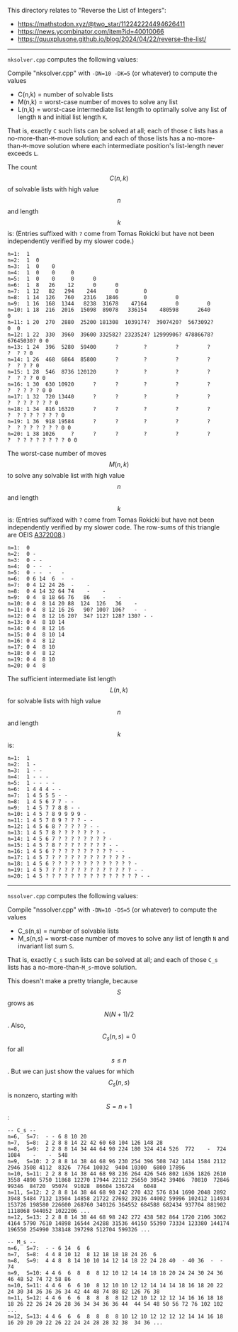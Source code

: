 This directory relates to "Reverse the List of Integers":

- https://mathstodon.xyz/@two_star/112242224494626411
- https://news.ycombinator.com/item?id=40010066
- https://quuxplusone.github.io/blog/2024/04/22/reverse-the-list/

----

`nksolver.cpp` computes the following values:

Compile "nksolver.cpp" with `-DN=10 -DK=5` (or whatever) to compute the values
- C(n,k) = number of solvable lists
- M(n,k) = worst-case number of moves to solve any list
- L(n,k) = worst-case intermediate list length to optimally solve any list
of length `N` and initial list length `K`.

That is, exactly `C` such lists can be solved at all; each of those `C` lists has a
no-more-than-`M`-move solution; and each of those lists has a no-more-than-`M`-move
solution where each intermediate position's list-length never exceeds `L`.

The count $$C(n,k)$$ of solvable lists with high value $$n$$ and length $$k$$ is:
(Entries suffixed with `?` come from Tomas Rokicki but have not been independently verified by my slower code.)

    n=1:  1
    n=2:  1  0
    n=3:  1  0    0
    n=4:  1  0    0     0
    n=5:  1  0    0     0      0
    n=6:  1  8   26    12      0      0
    n=7:  1 12   82   294    244      0        0
    n=8:  1 14  126   760   2316   1846        0         0
    n=9:  1 16  168  1344   8238  31678    47164         0         0
    n=10: 1 18  216  2016  15098  89078   336154    480598      2640         0
    n=11: 1 20  270  2880  25200 181308  1039174?  3907420?  5673092?        0  0
    n=12: 1 22  330  3960  39600 332582? 2323524? 12999906? 47886678? 67645030? 0 0
    n=13: 1 24  396  5280  59400      ?        ?         ?         ?         ?  ? ? 0
    n=14: 1 26  468  6864  85800      ?        ?         ?         ?         ?  ? ? ? 0
    n=15: 1 28  546  8736 120120      ?        ?         ?         ?         ?  ? ? ? 0 0
    n=16: 1 30  630 10920      ?      ?        ?         ?         ?         ?  ? ? ? ? 0 0
    n=17: 1 32  720 13440      ?      ?        ?         ?         ?         ?  ? ? ? ? ? ? 0
    n=18: 1 34  816 16320      ?      ?        ?         ?         ?         ?  ? ? ? ? ? ? ? 0
    n=19: 1 36  918 19584      ?      ?        ?         ?         ?         ?  ? ? ? ? ? ? ? 0 0
    n=20: 1 38 1026     ?      ?      ?        ?         ?         ?         ?  ? ? ? ? ? ? ? ? 0 0

The worst-case number of moves $$M(n,k)$$ to solve any solvable list with high value $$n$$ and length $$k$$ is:
(Entries suffixed with `?` come from Tomas Rokicki but have not been independently verified by my slower code.
The row-sums of this triangle are OEIS [A372008](https://oeis.org/A372008).)

    n=1:  0
    n=2:  0 -
    n=3:  0 - -
    n=4:  0 - -  -
    n=5:  0 - -  -   -
    n=6:  0 6 14  6  -  -
    n=7:  0 4 12 24 26  -    -
    n=8:  0 4 14 32 64 74    -    -
    n=9:  0 4  8 18 66 76   86    -    -
    n=10: 0 4  8 14 20 88  124  126   36    -
    n=11: 0 4  8 12 16 26   90? 100? 106?   -  -
    n=12: 0 4  8 12 16 20?  34? 112? 128? 130? - -
    n=13: 0 4  8 10 14
    n=14: 0 4  8 12 16
    n=15: 0 4  8 10 14
    n=16: 0 4  8 12
    n=17: 0 4  8 10
    n=18: 0 4  8 12
    n=19: 0 4  8 10
    n=20: 0 4  8

The sufficient intermediate list length $$L(n,k)$$ for solvable lists with high value $$n$$ and length $$k$$ is:

    n=1:  1
    n=2:  1 -
    n=3:  1 - -
    n=4:  1 - - -
    n=5:  1 - - - -
    n=6:  1 4 4 4 - -
    n=7:  1 4 5 5 5 - -
    n=8:  1 4 5 6 7 7 - -
    n=9:  1 4 5 7 7 8 8 - -
    n=10: 1 4 5 7 8 9 9 9 9 -
    n=11: 1 4 5 7 8 9 ? ? ? - -
    n=12: 1 4 5 6 8 ? ? ? ? ? - -
    n=13: 1 4 5 7 8 ? ? ? ? ? ? ? -
    n=14: 1 4 5 6 7 ? ? ? ? ? ? ? ? -
    n=15: 1 4 5 7 8 ? ? ? ? ? ? ? ? - -
    n=16: 1 4 5 6 ? ? ? ? ? ? ? ? ? ? - -
    n=17: 1 4 5 7 ? ? ? ? ? ? ? ? ? ? ? ? -
    n=18: 1 4 5 6 ? ? ? ? ? ? ? ? ? ? ? ? ? -
    n=19: 1 4 5 7 ? ? ? ? ? ? ? ? ? ? ? ? ? - -
    n=20: 1 4 5 ? ? ? ? ? ? ? ? ? ? ? ? ? ? ? - -

----

`nssolver.cpp` computes the following values:

Compile "nssolver.cpp" with `-DN=10 -DS=5` (or whatever) to compute the values
- C_s(n,s) = number of solvable lists
- M_s(n,s) = worst-case number of moves to solve any list
of length `N` and invariant list sum `S`.

That is, exactly `C_s` such lists can be solved at all; and each of those `C_s` lists has a
no-more-than-`M_s`-move solution.

This doesn't make a pretty triangle, because $$S$$ grows as $$N(N+1) / 2$$.
Also, $$C_s(n,s) = 0$$ for all $$s\leq n$$. But we can just show the values
for which $$C_s(n,s)$$ is nonzero, starting with $$S = n+1$$:

    -- C_s --
    n=6,  S=7:  - - 6 8 10 20
    n=7,  S=8:  2 2 8 8 14 22 42 60 68 104 126 148 28
    n=8,  S=9:  2 2 8 8 14 34 44 64 90 224 180 324 414 526  772    -  724 1084    -    -  548
    n=9,  S=10: 2 2 8 8 14 38 44 68 96 230 254 396 508 742 1414 1584 2112 2946 3508 4112  8326  7764 10032  9404 10300  6800 17896
    n=10, S=11: 2 2 8 8 14 38 44 68 98 236 264 426 546 802 1636 1826 2610 3558 4890 5750 11868 12270 17944 22112 25650 30542 39406  70810  72846  99346  84720  95074  91028  86604 136724   6048
    n=11, S=12: 2 2 8 8 14 38 44 68 98 242 270 432 576 834 1690 2048 2892 3948 5484 7132 13504 14858 21722 27692 39236 44002 59996 102412 114934 153726 198580 226600 268760 340126 364552 684588 682434 937704 881902 1118068 944052 1022206 ...
    n=12, S=13: 2 2 8 8 14 38 44 68 98 242 272 438 582 864 1720 2106 3062 4164 5790 7610 14898 16544 24288 31536 44150 55390 73334 123380 144174 196550 254990 338148 397298 512704 599326 ...

    -- M_s --
    n=6,  S=7:  - - 6 14  6  6
    n=7,  S=8:  4 4 8 10 12  8 12 18 18 18 24 26  6
    n=8,  S=9:  4 4 8  8 14 10 10 14 12 14 18 22 24 28 40  - 40 36  -  - 74
    n=9,  S=10: 4 4 6  6  8  8  8 12 10 12 14 14 18 18 20 24 24 30 24 36 46 48 52 74 72 58 86
    n=10, S=11: 4 4 6  6  6 10  8 12 10 10 12 12 14 14 14 18 16 18 20 22 24 30 34 36 36 36 34 42 44 48 74 88 82 126 76 38
    n=11, S=12: 4 4 6  6  6  8  8  8  8 12 12 10 12 12 12 14 16 16 18 18 18 26 22 26 24 26 28 36 34 34 36 36 44  44 54 48 50 56 72 76 102 102 ...
    n=12, S=13: 4 4 6  6  6  8  8  8  8 10 12 10 12 12 12 12 14 14 16 18 16 20 20 20 22 26 22 24 24 28 28 32 38  34 36 ...
